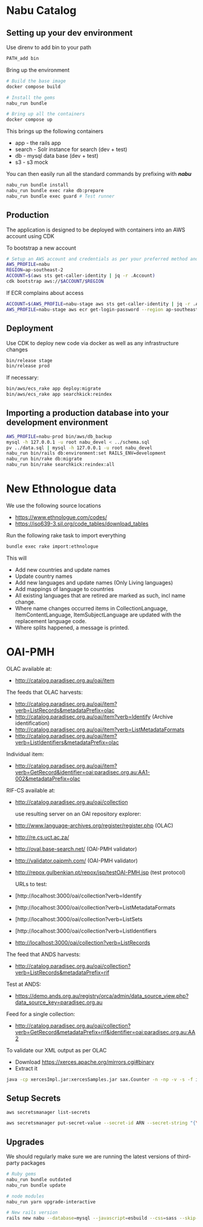 # Nabu Catalog

## Setting up your dev environment

Use direnv to add bin to your path

```bash
PATH_add bin
```

Bring up the environment

```bash
# Build the base image
docker compose build

# Install the gems
nabu_run bundle

# Bring up all the containers
docker compose up
```

This brings up the following containers

* app - the rails app
* search - Solr instance for search (dev + test)
* db - mysql data base (dev + test)
* s3 - s3 mock

You can then easily run all the standard commands by prefixing with ***nabu***

``` bash
nabu_run bundle install
nabu_run bundle exec rake db:prepare
nabu_run bundle exec guard # Test runner
```

## Production

The application is designed to be deployed with containers into an AWS account using CDK

To bootstrap a new account

```bash
# Setup an AWS account and credentials as per your preferred method and set the environment to use it
AWS_PROFILE=nabu
REGION=ap-southeast-2
ACCOUNT=$(aws sts get-caller-identity | jq -r .Account)
cdk bootstrap aws://$ACCOUNT/$REGION
```

If ECR complains about access

```bash
ACCOUNT=$(AWS_PROFILE=nabu-stage aws sts get-caller-identity | jq -r .Account)
AWS_PROFILE=nabu-stage aws ecr get-login-password --region ap-southeast-2 | docker login --username AWS --password-stdin $ACCOUNT.dkr.ecr.ap-southeast-2.amazonaws.com
```

## Deployment

Use CDK to deploy new code via docker as well as any infrastructure changes

``` bash
bin/release stage
bin/release prod
```

If necessary:

``` bash
bin/aws/ecs_rake app deploy:migrate
bin/aws/ecs_rake app searchkick:reindex
```

## Importing a production database into your development environment

``` bash
AWS_PROFILE=nabu-prod bin/aws/db_backup
mysql -h 127.0.0.1 -u root nabu_devel < ../schema.sql
pv ../data.sql | mysql -h 127.0.0.1 -u root nabu_devel
nabu_run bin/rails db:environment:set RAILS_ENV=development
nabu_run bin/rake db:migrate
nabu_run bin/rake searchkick:reindex:all
```

# New Ethnologue data

We use the following source locations

* <https://www.ethnologue.com/codes/>
* <https://iso639-3.sil.org/code_tables/download_tables>

Run the following rake task to import everything

``` bash
bundle exec rake import:ethnologue
```

This will

* Add new countries and update names
* Update country names
* Add new languages and update names (Only Living languages)
* Add mappings of language to countries
* All existing languages that are retired are marked as such, incl name change.
* Where name changes occurred items in CollectionLanguage, ItemContentLanguage, ItemSubjectLanguage are updated with the replacement language code.
* Where splits happened, a message is printed.

# OAI-PMH

OLAC available at:

* <http://catalog.paradisec.org.au/oai/item>

The feeds that OLAC harvests:

* <http://catalog.paradisec.org.au/oai/item?verb=ListRecords&metadataPrefix=olac>
* <http://catalog.paradisec.org.au/oai/item?verb=Identify> (Archive identification)
* <http://catalog.paradisec.org.au/oai/item?verb=ListMetadataFormats>
* <http://catalog.paradisec.org.au/oai/item?verb=ListIdentifiers&metadataPrefix=olac>

Individual item:

* <http://catalog.paradisec.org.au/oai/item?verb=GetRecord&identifier=oai:paradisec.org.au:AA1-002&metadataPrefix=olac>

RIF-CS available at:

* <http://catalog.paradisec.org.au/oai/collection>

  use resulting server on an OAI repository explorer:

* <http://www.language-archives.org/register/register.php> (OLAC)
* <http://re.cs.uct.ac.za/>
* <http://oval.base-search.net/> (OAI-PMH validator)
* <http://validator.oaipmh.com/> (OAI-PMH validator)
* <http://repox.gulbenkian.pt/repox/jsp/testOAI-PMH.jsp> (test protocol)

  URLs to test:

* [http://localhost:3000/oai/collection?verb=Identify
* [http://localhost:3000/oai/collection?verb=ListMetadataFormats
* [http://localhost:3000/oai/collection?verb=ListSets
* [http://localhost:3000/oai/collection?verb=ListIdentifiers
* <http://localhost:3000/oai/collection?verb=ListRecords>

The feed that ANDS harvests:

* <http://catalog.paradisec.org.au/oai/collection?verb=ListRecords&metadataPrefix=rif>

Test at ANDS:

* <https://demo.ands.org.au/registry/orca/admin/data_source_view.php?data_source_key=paradisec.org.au>

Feed for a single collection:

* <http://catalog.paradisec.org.au/oai/collection?verb=GetRecord&metadataPrefix=rif&identifier=oai:paradisec.org.au:AA2>

To validate our XML output as per OLAC

* Download <https://xerces.apache.org/mirrors.cgi#binary>
* Extract it

```bash
java -cp xercesImpl.jar:xercesSamples.jar sax.Counter -n -np -v -s -f item.xml
```

## Setup Secrets

```bash
aws secretsmanager list-secrets

aws secretsmanager put-secret-value --secret-id ARN --secret-string "{\"site_key\":\"***\", \"secret_key\":\"***\"}"
```

## Upgrades

We should regularly make sure we are running the latest versions of third-party packages

```bash
# Ruby gems
nabu_run bundle outdated
nabu_run bundle update

# node modules
nabu_run yarn upgrade-interactive

# New rails version
rails new nabu --database=mysql --javascript=esbuild --css=sass --skip-action-cable --skip-kamal
```
